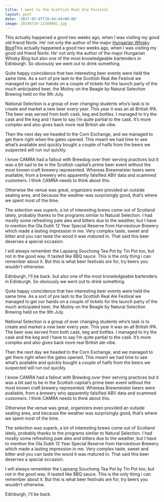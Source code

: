 ```yaml
---
title: I went to the Scottish Real Ale Festival
layout: post
date: '2017-03-07T19:44:44+00:00'
image: 20140710-12300001.jpg
---
```

This actually happened a good two weeks ago, when I was visiting my good old friend Norbi. He’ not only the author of the major [Hungarian Whisky Blog](https://scotchwhiskyblog.wordpress.com/)This actually happened a good two weeks ago, when I was visiting my good old friend Norbi. He’ not only the author of the major Hungarian Whisky Blog but also one of the most knowledgeable bartenders in Edinburgh.  So obviously we went out to drink something.

Quite happy coincidence that two interesting beer events were held the same time. As a sort of pre lash to the Scottish Real Ale Festival we managed to get our hands on a couple of tickets for the launch party of the much anticipated beer, the Mutiny on the Beagle by Natural Selection Brewing held on the 9th July.

National Selection is a group of ever changing students who’s task is to create and market a new beer every year. This year it was an all British IPA. The beer was served from both cask, keg and bottles. I managed to try the cask and the keg and I have to say I’m quite partial to the cask. It’s more complex and also gives back more real British ale vibe.

Then the next day we headed to the Corn Exchange, and we managed to get there right when the gates opened. This meant we had time to see what’s available and quickly bought a couple of halfs from the beers we suspected will run out quickly.

I know CAMRA had a fallout with Brewdog over their serving practices but it was a bit sad to be in the Scottish capital’s prime beer event without the most known craft brewery represented. Whereas Brewmeister beers were available, from a brewery who apparently falsified ABV data and scammed customers. I think CAMRA needs to think about this.

Otherwise the venue was great, organizers even provided an outside seating area, and because the weather was surprisingly good, that’s where we spent most of the time.

The selection was superb, a lot of interesting brews come out of Scotland lately, probably thanks to the programs similar to Natural Selection. I had mostly some refreshing pale ales and bitters due to the weather, but I have to mention the Ola Dubh 12 Year Special Reserve from Harviestoun Brewery which made a lasting impression in me. Very complex taste, sweet and bitter and you can taste the wood it was matured in. That said this beer deserves a special occasion.

I will always remember the  Lapsang Souchong Tea Pot by Tin Pot too, but not in the good way. It tasted like BBQ sauce. This is the only thing i can remember about it. But this is what beer festivals are for, try beers you wouldn’t otherwise.

Edinburgh, I’ll be back. but also one of the most knowledgeable bartenders in Edinburgh. So obviously we went out to drink something.

Quite happy coincidence that two interesting beer events were held the same time. As a sort of pre lash to the Scottish Real Ale Festival we managed to get our hands on a couple of tickets for the launch party of the much anticipated beer, the Mutiny on the Beagle by Natural Selection Brewing held on the 9th July.

National Selection is a group of ever changing students who’s task is to create and market a new beer every year. This year it was an all British IPA. The beer was served from both cask, keg and bottles. I managed to try the cask and the keg and I have to say I’m quite partial to the cask. It’s more complex and also gives back more real British ale vibe.

Then the next day we headed to the Corn Exchange, and we managed to get there right when the gates opened. This meant we had time to see what’s available and quickly bought a couple of halfs from the beers we suspected will run out quickly.

I know CAMRA had a fallout with Brewdog over their serving practices but it was a bit sad to be in the Scottish capital’s prime beer event without the most known craft brewery represented. Whereas Brewmeister beers were available, from a brewery who apparently falsified ABV data and scammed customers. I think CAMRA needs to think about this.  

Otherwise the venue was great, organizers even provided an outside seating area, and because the weather was surprisingly good, that’s where we spent most of the time.

The selection was superb, a lot of interesting brews come out of Scotland lately, probably thanks to the programs similar to Natural Selection. I had mostly some refreshing pale ales and bitters due to the weather, but I have to mention the Ola Dubh 12 Year Special Reserve from Harviestoun Brewery which made a lasting impression in me. Very complex taste, sweet and bitter and you can taste the wood it was matured in. That said this beer deserves a special occasion.

I will always remember the Lapsang Souchong Tea Pot by Tin Pot too, but not in the good way. It tasted like BBQ sauce. This is the only thing i can remember about it. But this is what beer festivals are for, try beers you wouldn’t otherwise.

Edinburgh, I’ll be back.

